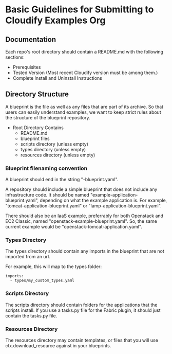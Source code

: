 # Basic Guidelines for Submitting to Cloudify Examples Org

## Documentation

Each repo's root directory should contain a README.md with the following sections:
  * Prerequisites
  * Tested Version (Most recent Cloudify version must be among them.)
  * Complete Install and Uninstall Instructions

## Directory Structure

A blueprint is the file as well as any files that are part of its archive. So that users can easily understand examples, we want to keep strict rules about the structure of the blueprint repository.

* Root Directory Contains
  * README.md
  * blueprint files
  * scripts directory (unless empty)
  * types directory (unless empty)
  * resources directory (unless empty)

### Blueprint filenaming convention

A blueprint should end in the string "-blueprint.yaml".

A repository should include a simple blueprint that does not include any infrastructure code. It should be named "example-application-blueprint.yaml", depending on what the example application is. For example, "tomcat-application-blueprint.yaml" or "lamp-application-blueprint.yaml".

There should also be an IaaS example, preferrably for both Openstack and EC2 Classic, named "openstack-example-blueprint.yaml". So, the same current example would be "openstack-tomcat-application.yaml".

### Types Directory

The types directory should contain any imports in the blueprint that are not imported from an url.

For example, this will map to the types folder:
```
imports:
  - types/my_custom_types.yaml
```

### Scripts Directory

The scripts directory should contain folders for the applications that the scripts install. If you use a tasks.py file for the Fabric plugin, it should just contain the tasks.py file.

### Resources Directory

The resources directory may contain templates, or files that you will use ctx.download_resource against in your blueprints.
